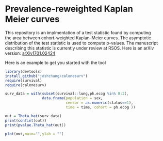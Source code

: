 # Prevalence-reweighted Kaplan Meier curves

This repository is an implmentation of a test statistic found by computing the area between cohort-weighted Kaplan-Meier curves. 
The asymptotic distribution of the test statistic is used to compute p-values. The manuscript describing this statistic
is currently under review at RSOS. Here is an arXiv version: [arXiv1701.02424](https://arxiv.org/abs/1701.02424)

Here is an example to get you started with the tool

```r
library(devtools)
install_github("joshchang/calonesurv")
require(survival)
require(calonesurv)

surv_data = with(subset(survival::lung,ph.ecog %in% 0:2), 
                 data.frame(population = sex, 
                            censor = as.numeric(status==1), 
                            time = time, cohort = ph.ecog ))

out = Theta_hat(surv_data)
print(confint(out))
print(pvalue.Theta_hat(out))

plot(out,main="",ylab = "")

```
